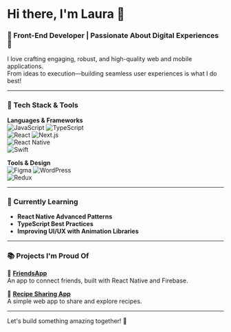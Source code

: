 # Hi there, I'm Laura 👋

### 🌟 Front-End Developer | Passionate About Digital Experiences 🌟  
I love crafting engaging, robust, and high-quality web and mobile applications.  
From ideas to execution—building seamless user experiences is what I do best!  

---

### 🚀 Tech Stack & Tools  
**Languages & Frameworks**  
![JavaScript](https://img.shields.io/badge/JavaScript-323330?style=flat&logo=javascript&logoColor=F7DF1E) 
![TypeScript](https://img.shields.io/badge/TypeScript-007ACC?style=flat&logo=typescript&logoColor=white)  
![React](https://img.shields.io/badge/React-20232A?style=flat&logo=react&logoColor=61DAFB) 
![Next.js](https://img.shields.io/badge/Next.js-000000?style=flat&logo=nextdotjs&logoColor=white)  
![React Native](https://img.shields.io/badge/React_Native-20232A?style=flat&logo=react&logoColor=61DAFB)  
![Swift](https://img.shields.io/badge/Swift-FA7343?style=flat&logo=swift&logoColor=white)  

**Tools & Design**  
![Figma](https://img.shields.io/badge/Figma-F24E1E?style=flat&logo=figma&logoColor=white) 
![WordPress](https://img.shields.io/badge/WordPress-21759B?style=flat&logo=wordpress&logoColor=white)  
![Redux](https://img.shields.io/badge/Redux-593D88?style=flat&logo=redux&logoColor=white)  

---

### 🌱 Currently Learning  
- **React Native Advanced Patterns**  
- **TypeScript Best Practices**  
- **Improving UI/UX with Animation Libraries**  

---

### 📚 Projects I'm Proud Of  
🔗 **[FriendsApp](https://github.com/Lauraatii/FriendsApp)**  
An app to connect friends, built with React Native and Firebase.

🔗 **[Recipe Sharing App](https://github.com/Lauraatii/recipe-sharing-app)**  
A simple web app to share and explore recipes.  


---


Let's build something amazing together! 🚀  
